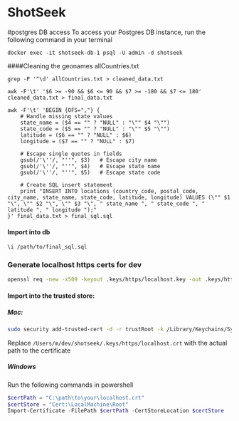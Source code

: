 # ShotSeek

#postgres DB access
To access your Postgres DB instance, run the following command in your terminal

`docker exec -it shotseek-db-1 psql -U admin -d shotseek`




####Cleaning the geonames allCountries.txt
```
grep -P '^\d' allCountries.txt > cleaned_data.txt
```

```
awk -F'\t' '$6 >= -90 && $6 <= 90 && $7 >= -180 && $7 <= 180' cleaned_data.txt > final_data.txt
```

```
awk -F'\t' 'BEGIN {OFS=","} {
    # Handle missing state values
    state_name = ($4 == "" ? "NULL" : "\"" $4 "\"")
    state_code = ($5 == "" ? "NULL" : "\"" $5 "\"")
    latitude = ($6 == "" ? "NULL" : $6)
    longitude = ($7 == "" ? "NULL" : $7)

    # Escape single quotes in fields
    gsub(/'\''/, "''", $3)   # Escape city name
    gsub(/'\''/, "''", $4)   # Escape state name
    gsub(/'\''/, "''", $5)   # Escape state code

    # Create SQL insert statement
    print "INSERT INTO locations (country_code, postal_code, city_name, state_name, state_code, latitude, longitude) VALUES (\"" $1 "\", \"" $2 "\", \"" $3 "\", " state_name ", " state_code ", " latitude ", " longitude ");"
}' final_data.txt > final_sql.sql

```

#### Import into db
```postgres
\i /path/to/final_sql.sql
```


### Generate localhost https certs for dev
```bash
openssl req -new -x509 -keyout .keys/https/localhost.key -out .keys/https/localhost.crt -days 365 -nodes -config .keys/https/openssl.cnf
```

#### Import into the trusted store:
##### Mac:
```bash
sudo security add-trusted-cert -d -r trustRoot -k /Library/Keychains/System.keychain /Users/m/dev/shotseek/.keys/https/localhost.crt
```
Replace `/Users/m/dev/shotseek/.keys/https/localhost.crt` with the actual path to the certificate

##### Windows
Run the following commands in powershell
```powershell
$certPath = "C:\path\to\your\localhost.crt"
$certStore = "Cert:\LocalMachine\Root"
Import-Certificate -FilePath $certPath -CertStoreLocation $certStore
```
